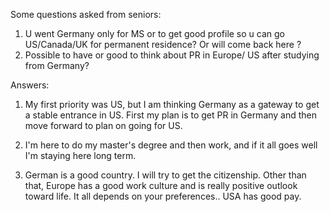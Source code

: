 
Some questions asked from seniors: 

1. U went Germany only for MS or to get good profile so u can go US/Canada/UK for permanent residence? Or will come back here ?
2. Possible to have or good to think about PR in Europe/ US after studying from Germany?

Answers: 

1. My first priority was US, but I am thinking Germany as a gateway to get a stable entrance in US. 
First my plan is to get PR in Germany and then move forward to plan on going for US.

2. I'm here to do my master's degree and then work, and if it all goes well I'm staying here long term.

3. German is a good country. I will try to get the citizenship. Other than that, Europe has a good work
culture and is really positive outlook toward life. It all depends on your preferences.. USA has good pay.
